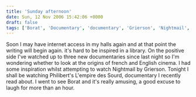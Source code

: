 ```yaml
---
title: 'Sunday afternoon'
date: Sun, 12 Nov 2006 15:42:06 +0000
draft: false
tags: ['Borat', 'Documentary', 'documentary', 'Grierson', 'Nightmail', 'studies', 'university']
---
```


Soon I may have internet access in my halls again and at that point the writing will begin again. it's hard to be inspired in a library. On the positive side I've watched up to three new documentaries since last night so I'm wondering whether to look at the origins of french and English cinema. I had some inspiration whilst attempting to watch Nightmail by Grierson. Tonight I shall be watching Philibert's L'empire des Sourd, documentary I recently read about. I went to see Borat and it's really amusing, a good excuse to laugh for more than an hour.